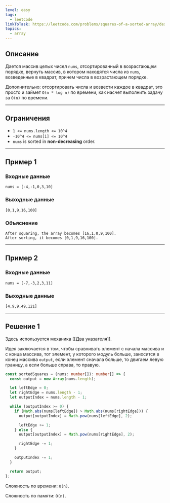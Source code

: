 ```yaml
---
level: easy
tags:
  - leetcode
linkToTask: https://leetcode.com/problems/squares-of-a-sorted-array/description/
topics:
  - array
---
```

## Описание

Дается массив целых чисел `nums`, отсортированный в возрастающем порядке, вернуть массив, в котором находятся числа из `nums`, возведенные в квадрат, причем числа в возрастающем порядке.

Дополнительно: отсортировать числа и возвести каждое в квадрат, это просто и займет `O(n * log n)` по времени, как насчет выполнить задачу за `O(n)` по времени. 

---
## Ограничения

- `1 <= nums.length <= 10^4`
- `-10^4 <= nums[i] <= 10^4`
- `nums` is sorted in **non-decreasing** order.

---
## Пример 1

### Входные данные

```
nums = [-4,-1,0,3,10]
```
### Выходные данные

```
[0,1,9,16,100]
```
### Объяснение

```
After squaring, the array becomes [16,1,0,9,100].
After sorting, it becomes [0,1,9,16,100].
```

---
## Пример 2

### Входные данные

```
nums = [-7,-3,2,3,11]
```
### Выходные данные

```
[4,9,9,49,121]
```

---
## Решение 1

Здесь используется механика [[Два указателя]].

Идея заключается в том, чтобы сравнивать элемент с начала массива и с конца массива, тот элемент, у которого модуль больше, заносится в конец массива `output`, если элемент сначала больше, то двигаем левую границу, а если больше справа, то правую. 

```typescript
const sortedSquares = (nums: number[]): number[] => {
  const output = new Array(nums.length);

  let leftEdge = 0;
  let rightEdge = nums.length - 1;
  let outputIndex = nums.length - 1;

  while (outputIndex >= 0) {
    if (Math.abs(nums[leftEdge]) > Math.abs(nums[rightEdge])) {
      output[outputIndex] = Math.pow(nums[leftEdge], 2);

      leftEdge += 1;
    } else {
      output[outputIndex] = Math.pow(nums[rightEdge], 2);

      rightEdge -= 1;
    }

    outputIndex -= 1;
  }

  return output;
};
```

Сложность по времени: `O(n)`.

Сложность по памяти: `O(n)`.
